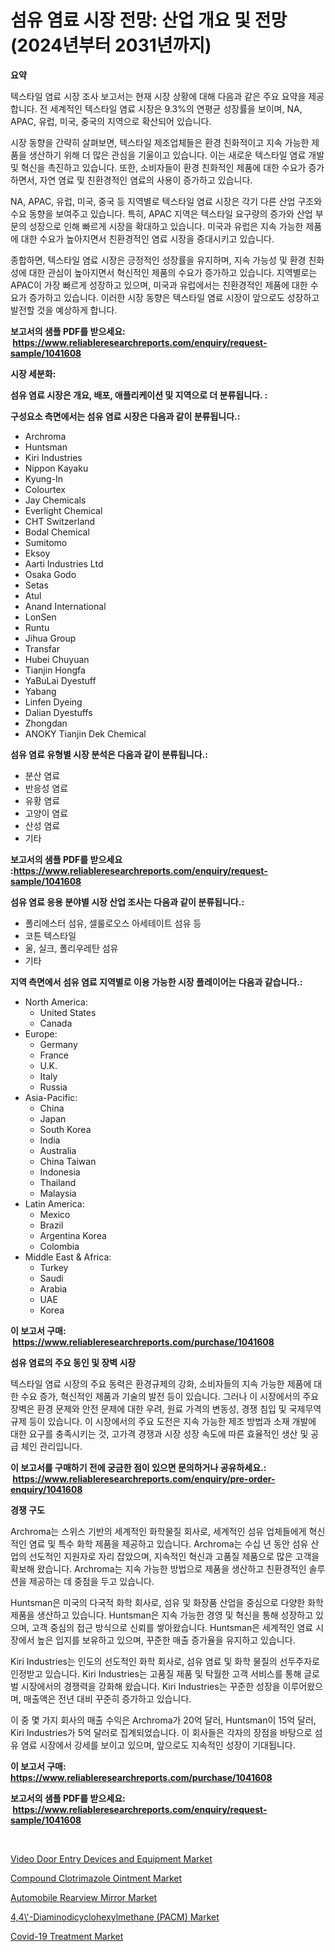 <p><h1>섬유 염료 시장 전망: 산업 개요 및 전망 (2024년부터 2031년까지)</h1></p><p><strong>요약</strong></p>
<p><p>텍스타일 염료 시장 조사 보고서는 현재 시장 상황에 대해 다음과 같은 주요 요약을 제공합니다. 전 세계적인 텍스타일 염료 시장은 9.3%의 연평균 성장률을 보이며, NA, APAC, 유럽, 미국, 중국의 지역으로 확산되어 있습니다.</p><p>시장 동향을 간략히 살펴보면, 텍스타일 제조업체들은 환경 친화적이고 지속 가능한 제품을 생산하기 위해 더 많은 관심을 기울이고 있습니다. 이는 새로운 텍스타일 염료 개발 및 혁신을 촉진하고 있습니다. 또한, 소비자들이 환경 친화적인 제품에 대한 수요가 증가하면서, 자연 염료 및 친환경적인 염료의 사용이 증가하고 있습니다.</p><p>NA, APAC, 유럽, 미국, 중국 등 지역별로 텍스타일 염료 시장은 각기 다른 산업 구조와 수요 동향을 보여주고 있습니다. 특히, APAC 지역은 텍스타일 요구량의 증가와 산업 부문의 성장으로 인해 빠르게 시장을 확대하고 있습니다. 미국과 유럽은 지속 가능한 제품에 대한 수요가 높아지면서 친환경적인 염료 시장을 증대시키고 있습니다.</p><p>종합하면, 텍스타일 염료 시장은 긍정적인 성장률을 유지하며, 지속 가능성 및 환경 친화성에 대한 관심이 높아지면서 혁신적인 제품의 수요가 증가하고 있습니다. 지역별로는 APAC이 가장 빠르게 성장하고 있으며, 미국과 유럽에서는 친환경적인 제품에 대한 수요가 증가하고 있습니다. 이러한 시장 동향은 텍스타일 염료 시장이 앞으로도 성장하고 발전할 것을 예상하게 합니다.</p></p>
<p><strong>보고서의 샘플 PDF를 받으세요: &nbsp;<a href="https://www.reliableresearchreports.com/enquiry/request-sample/1041608">https://www.reliableresearchreports.com/enquiry/request-sample/1041608</a></strong></p>
<p><strong>시장 세분화:</strong></p>
<p><strong> 섬유 염료 시장은 개요, 배포, 애플리케이션 및 지역으로 더 분류됩니다. :</strong></p>
<p><strong>구성요소 측면에서는 섬유 염료 시장은 다음과 같이 분류됩니다.:</strong></p>
<p><ul><li>Archroma</li><li>Huntsman</li><li>Kiri Industries</li><li>Nippon Kayaku</li><li>Kyung-In</li><li>Colourtex</li><li>Jay Chemicals</li><li>Everlight Chemical</li><li>CHT Switzerland</li><li>Bodal Chemical</li><li>Sumitomo</li><li>Eksoy</li><li>Aarti Industries Ltd</li><li>Osaka Godo</li><li>Setas</li><li>Atul</li><li>Anand International</li><li>LonSen</li><li>Runtu</li><li>Jihua Group</li><li>Transfar</li><li>Hubei Chuyuan</li><li>Tianjin Hongfa</li><li>YaBuLai Dyestuff</li><li>Yabang</li><li>Linfen Dyeing</li><li>Dalian Dyestuffs</li><li>Zhongdan</li><li>ANOKY
    Tianjin Dek Chemical</li></ul></p>
<p><strong> 섬유 염료 유형별 시장 분석은 다음과 같이 분류됩니다.:</strong></p>
<p><ul><li>분산 염료</li><li>반응성 염료</li><li>유황 염료</li><li>고양이 염료</li><li>산성 염료</li><li>기타</li></ul></p>
<p><strong>보고서의 샘플 PDF를 받으세요 :<a href="https://www.reliableresearchreports.com/enquiry/request-sample/1041608">https://www.reliableresearchreports.com/enquiry/request-sample/1041608</a></strong></p>
<p><strong> 섬유 염료 응용 분야별 시장 산업 조사는 다음과 같이 분류됩니다.:</strong></p>
<p><ul><li>폴리에스터 섬유, 셀룰로오스 아세테이트 섬유 등</li><li>코튼 텍스타일</li><li>울, 실크, 폴리우레탄 섬유</li><li>기타</li></ul></p>
<p><strong>지역 측면에서 섬유 염료 지역별로 이용 가능한 시장 플레이어는 다음과 같습니다.:</strong></p>
<p><ul>
    <li>
        North America:
        <ul>
            <li>United States</li>
            <li>Canada</li>
        </ul>
    </li>
    <li>
        Europe:
        <ul>
            <li>Germany</li>
            <li>France</li>
            <li>U.K.</li>
            <li>Italy</li>
            <li>Russia</li>
        </ul>
    </li>
    <li>
        Asia-Pacific:
        <ul>
            <li>China</li>
            <li>Japan</li>
            <li>South Korea</li>
            <li>India</li>
            <li>Australia</li>
            <li>China Taiwan</li>
            <li>Indonesia</li>
            <li>Thailand</li>
            <li>Malaysia</li>
        </ul>
    </li>
    <li>
        Latin America:
        <ul>
            <li>Mexico</li>
            <li>Brazil</li>
            <li>Argentina Korea</li>
            <li>Colombia</li>
        </ul>
    </li>
    <li>
        Middle East & Africa:
        <ul>
            <li>Turkey</li>
            <li>Saudi</li>
            <li>Arabia</li>
            <li>UAE</li>
            <li>Korea</li>
        </ul>
    </li>
    </ul></p>
<p><strong>이 보고서 구매: &nbsp;<a href="https://www.reliableresearchreports.com/purchase/1041608">https://www.reliableresearchreports.com/purchase/1041608</a></strong></p>
<p><strong>섬유 염료의 주요 동인 및 장벽 시장</strong></p>
<p><p>텍스타일 염료 시장의 주요 동력은 환경규제의 강화, 소비자들의 지속 가능한 제품에 대한 수요 증가, 혁신적인 제품과 기술의 발전 등이 있습니다. 그러나 이 시장에서의 주요 장벽은 환경 문제와 안전 문제에 대한 우려, 원료 가격의 변동성, 경쟁 침입 및 국제무역 규제 등이 있습니다. 이 시장에서의 주요 도전은 지속 가능한 제조 방법과 소재 개발에 대한 요구를 충족시키는 것, 고가격 경쟁과 시장 성장 속도에 따른 효율적인 생산 및 공급 체인 관리입니다.</p></p>
<p><strong>이 보고서를 구매하기 전에 궁금한 점이 있으면 문의하거나 공유하세요.: &nbsp;<a href="https://www.reliableresearchreports.com/enquiry/pre-order-enquiry/1041608">https://www.reliableresearchreports.com/enquiry/pre-order-enquiry/1041608</a></strong></p>
<p><strong>경쟁 구도</strong></p>
<p><p>Archroma는 스위스 기반의 세계적인 화학물질 회사로, 세계적인 섬유 업체들에게 혁신적인 염료 및 특수 화학 제품을 제공하고 있습니다. Archroma는 수십 년 동안 섬유 산업의 선도적인 지원자로 자리 잡았으며, 지속적인 혁신과 고품질 제품으로 많은 고객을 확보해 왔습니다. Archroma는 지속 가능한 방법으로 제품을 생산하고 친환경적인 솔루션을 제공하는 데 중점을 두고 있습니다.</p><p>Huntsman은 미국의 다국적 화학 회사로, 섬유 및 화장품 산업을 중심으로 다양한 화학 제품을 생산하고 있습니다. Huntsman은 지속 가능한 경영 및 혁신을 통해 성장하고 있으며, 고객 중심의 접근 방식으로 신뢰를 쌓아왔습니다. Huntsman은 세계적인 염료 시장에서 높은 입지를 보유하고 있으며, 꾸준한 매출 증가율을 유지하고 있습니다.</p><p>Kiri Industries는 인도의 선도적인 화학 회사로, 섬유 염료 및 화학 물질의 선두주자로 인정받고 있습니다. Kiri Industries는 고품질 제품 및 탁월한 고객 서비스를 통해 글로벌 시장에서의 경쟁력을 강화해 왔습니다. Kiri Industries는 꾸준한 성장을 이루어왔으며, 매출액은 전년 대비 꾸준히 증가하고 있습니다.</p><p>이 중 몇 가지 회사의 매출 수익은 Archroma가 20억 달러, Huntsman이 15억 달러, Kiri Industries가 5억 달러로 집계되었습니다. 이 회사들은 각자의 장점을 바탕으로 섬유 염료 시장에서 강세를 보이고 있으며, 앞으로도 지속적인 성장이 기대됩니다.</p></p>
<p><strong>이 보고서 구매: &nbsp; <a href="https://www.reliableresearchreports.com/purchase/1041608">https://www.reliableresearchreports.com/purchase/1041608</a></strong></p>
<p><strong>보고서의 샘플 PDF를 받으세요: &nbsp;<a href="https://www.reliableresearchreports.com/enquiry/request-sample/1041608">https://www.reliableresearchreports.com/enquiry/request-sample/1041608</a></strong><strong></strong></p>
<p>&nbsp;</p>
<p><p><a href="https://view.publitas.com/reportprime-1/video-door-entry-devices-and-equipment-market-size-2023-2030-global-industrial-analysis-key-geographical-regions-market-share-top-key-players-product-types-and-forecast-research-report/">Video Door Entry Devices and Equipment Market</a></p><p><a href="https://issuu.com/reportprime-2/docs/compound-clotrimazole-ointment-market-size-2030.pp">Compound Clotrimazole Ointment Market</a></p><p><a href="https://github.com/Sherrillcrooksxa8i18ucf2m/Market-Research-Report-List-1/blob/main/automobile-rearview-mirror-market.md">Automobile Rearview Mirror Market</a></p><p><a href="https://lydian-appliance-61d.notion.site/4-4-Diaminodicyclohexylmethane-PACM-Market-A-Comprehensive-Report-of-its-Market-Share-Growth--b8b3937325f24fd88772fed1b73d544d">4,4\'-Diaminodicyclohexylmethane (PACM) Market</a></p><p><a href="https://issuu.com/reportprime-2/docs/covid-19-treatment-market-size-2030.pptx">Covid-19 Treatment Market</a></p></p>